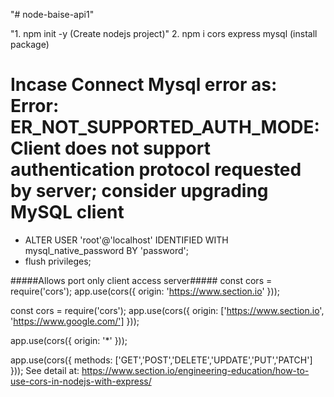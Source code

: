 "# node-baise-api1" 

<!-- #### Start create nodejs project#### -->
"1. npm init -y (Create nodejs project)"
2. npm i cors express mysql (install package)

# Incase Connect Mysql error as: Error: ER_NOT_SUPPORTED_AUTH_MODE: Client does not support authentication protocol requested by server; consider upgrading MySQL client
- ALTER USER 'root'@'localhost' IDENTIFIED WITH mysql_native_password BY 'password';
- flush privileges;


<!-- ##################Allows Port (CORS)################### -->
#####Allows port only client access server#####
const cors = require('cors');
app.use(cors({
    origin: 'https://www.section.io'
}));

<!-- #####Allows 2 clients access to server#### -->
const cors = require('cors');
app.use(cors({
    origin: ['https://www.section.io', 'https://www.google.com/']
}));

<!-- ######Allows N or more client and not limit access to server#### -->
app.use(cors({
    origin: '*'
}));
<!-- ##################end Allows Port################### -->
<!-- ################allows header access######## -->
app.use(cors({
    methods: ['GET','POST','DELETE','UPDATE','PUT','PATCH']
}));
See detail at: https://www.section.io/engineering-education/how-to-use-cors-in-nodejs-with-express/
<!-- ################end allows header access######## -->



